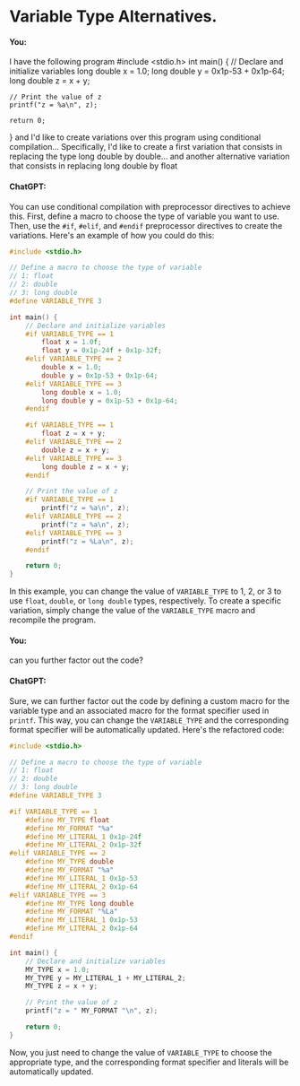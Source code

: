 # Variable Type Alternatives.

#### You:
I have the following program 
#include <stdio.h>
int main() {
    // Declare and initialize variables
    long double x = 1.0;
    long double y = 0x1p-53 + 0x1p-64;
    long double z = x + y;

    // Print the value of z
    printf("z = %a\n", z);

    return 0;
} 
and I'd like to create variations over this program using conditional compilation... Specifically, I'd like to create a first variation that consists in replacing the type long double by double... and another alternative variation that consists in replacing long double by float

#### ChatGPT:
You can use conditional compilation with preprocessor directives to achieve this. First, define a macro to choose the type of variable you want to use. Then, use the `#if`, `#elif`, and `#endif` preprocessor directives to create the variations. Here's an example of how you could do this:

```c
#include <stdio.h>

// Define a macro to choose the type of variable
// 1: float
// 2: double
// 3: long double
#define VARIABLE_TYPE 3

int main() {
    // Declare and initialize variables
    #if VARIABLE_TYPE == 1
        float x = 1.0f;
        float y = 0x1p-24f + 0x1p-32f;
    #elif VARIABLE_TYPE == 2
        double x = 1.0;
        double y = 0x1p-53 + 0x1p-64;
    #elif VARIABLE_TYPE == 3
        long double x = 1.0;
        long double y = 0x1p-53 + 0x1p-64;
    #endif

    #if VARIABLE_TYPE == 1
        float z = x + y;
    #elif VARIABLE_TYPE == 2
        double z = x + y;
    #elif VARIABLE_TYPE == 3
        long double z = x + y;
    #endif

    // Print the value of z
    #if VARIABLE_TYPE == 1
        printf("z = %a\n", z);
    #elif VARIABLE_TYPE == 2
        printf("z = %a\n", z);
    #elif VARIABLE_TYPE == 3
        printf("z = %La\n", z);
    #endif

    return 0;
}
```

In this example, you can change the value of `VARIABLE_TYPE` to 1, 2, or 3 to use `float`, `double`, or `long double` types, respectively. To create a specific variation, simply change the value of the `VARIABLE_TYPE` macro and recompile the program.


#### You:
can you further factor out the code?

#### ChatGPT:
Sure, we can further factor out the code by defining a custom macro for the variable type and an associated macro for the format specifier used in `printf`. This way, you can change the `VARIABLE_TYPE` and the corresponding format specifier will be automatically updated. Here's the refactored code:

```c
#include <stdio.h>

// Define a macro to choose the type of variable
// 1: float
// 2: double
// 3: long double
#define VARIABLE_TYPE 3

#if VARIABLE_TYPE == 1
    #define MY_TYPE float
    #define MY_FORMAT "%a"
    #define MY_LITERAL_1 0x1p-24f
    #define MY_LITERAL_2 0x1p-32f
#elif VARIABLE_TYPE == 2
    #define MY_TYPE double
    #define MY_FORMAT "%a"
    #define MY_LITERAL_1 0x1p-53
    #define MY_LITERAL_2 0x1p-64
#elif VARIABLE_TYPE == 3
    #define MY_TYPE long double
    #define MY_FORMAT "%La"
    #define MY_LITERAL_1 0x1p-53
    #define MY_LITERAL_2 0x1p-64
#endif

int main() {
    // Declare and initialize variables
    MY_TYPE x = 1.0;
    MY_TYPE y = MY_LITERAL_1 + MY_LITERAL_2;
    MY_TYPE z = x + y;

    // Print the value of z
    printf("z = " MY_FORMAT "\n", z);

    return 0;
}
```

Now, you just need to change the value of `VARIABLE_TYPE` to choose the appropriate type, and the corresponding format specifier and literals will be automatically updated.
